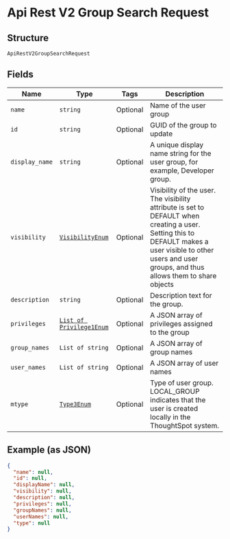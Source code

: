 
# Api Rest V2 Group Search Request

## Structure

`ApiRestV2GroupSearchRequest`

## Fields

| Name | Type | Tags | Description |
|  --- | --- | --- | --- |
| `name` | `string` | Optional | Name of the user group |
| `id` | `string` | Optional | GUID of the group to update |
| `display_name` | `string` | Optional | A unique display name string for the user group, for example, Developer group. |
| `visibility` | [`VisibilityEnum`](/doc/models/visibility-enum.md) | Optional | Visibility of the user. The visibility attribute is set to DEFAULT when creating a user. Setting this to DEFAULT makes a user visible to other users and user groups, and thus allows them to share objects |
| `description` | `string` | Optional | Description text for the group. |
| `privileges` | [`List of Privilege1Enum`](/doc/models/privilege-1-enum.md) | Optional | A JSON array of privileges assigned to the group |
| `group_names` | `List of string` | Optional | A JSON array of group names |
| `user_names` | `List of string` | Optional | A JSON array of user names |
| `mtype` | [`Type3Enum`](/doc/models/type-3-enum.md) | Optional | Type of user group. LOCAL_GROUP indicates that the user is created locally in the ThoughtSpot system. |

## Example (as JSON)

```json
{
  "name": null,
  "id": null,
  "displayName": null,
  "visibility": null,
  "description": null,
  "privileges": null,
  "groupNames": null,
  "userNames": null,
  "type": null
}
```


